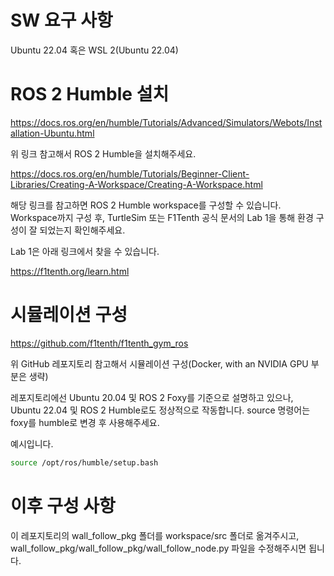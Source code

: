 # SW 요구 사항

Ubuntu 22.04 혹은 WSL 2(Ubuntu 22.04)

# ROS 2 Humble 설치

https://docs.ros.org/en/humble/Tutorials/Advanced/Simulators/Webots/Installation-Ubuntu.html

위 링크 참고해서 ROS 2 Humble을 설치해주세요.

https://docs.ros.org/en/humble/Tutorials/Beginner-Client-Libraries/Creating-A-Workspace/Creating-A-Workspace.html

해당 링크를 참고하면 ROS 2 Humble workspace를 구성할 수 있습니다. Workspace까지 구성 후, TurtleSim 또는 F1Tenth 공식 문서의 Lab 1을 통해 환경 구성이 잘 되었는지 확인해주세요.

Lab 1은 아래 링크에서 찾을 수 있습니다.

https://f1tenth.org/learn.html

# 시뮬레이션 구성

https://github.com/f1tenth/f1tenth_gym_ros

위 GitHub 레포지토리 참고해서 시뮬레이션 구성(Docker, with an NVIDIA GPU 부분은 생략)

레포지토리에선 Ubuntu 20.04 및 ROS 2 Foxy를 기준으로 설명하고 있으나, Ubuntu 22.04 및 ROS 2 Humble로도 정상적으로 작동합니다. source 명령어는 foxy를 humble로 변경 후 사용해주세요.

예시입니다.

```bash
source /opt/ros/humble/setup.bash
```

# 이후 구성 사항

이 레포지토리의 wall_follow_pkg 폴더를 workspace/src 폴더로 옮겨주시고, wall_follow_pkg/wall_follow_pkg/wall_follow_node.py 파일을 수정해주시면 됩니다.
